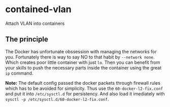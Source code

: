 # contained-vlan

Attach VLAN into containers

## The principle

The Docker has unfortunate obssession with managing the networks for you. Fortunately there is way to say NO to that habit by `--network none`. Which creates poor little container with just `lo`. Then you can benefit from your skills to push the necessary parts inside the container using the great `ip` command.

__Note:__ The default config passed the docker packets through firewall rules which has to be avoided for simplicity. Thus use the `60-docker-l2-fix.conf` and put it into `/etc/sysctl.d` for persistency. And also load it imediately with `sysctl -p /etc/sysctl.d/60-docker-l2-fix.conf`.
